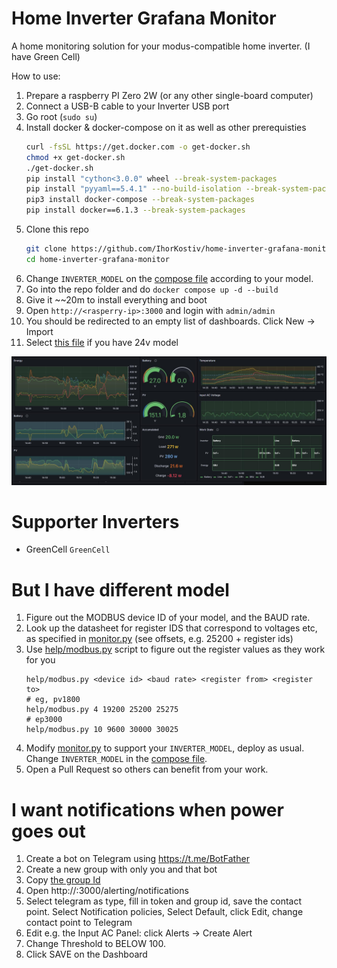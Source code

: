 # Home Inverter Grafana Monitor

A home monitoring solution for your modus-compatible home inverter. (I have Green Cell)

How to use:

1. Prepare a raspberry PI Zero 2W (or any other single-board computer)
2. Connect a USB-B cable to your Inverter USB port
3. Go root (`sudo su`)
4. Install docker & docker-compose on it as well as other prerequisties
   ```bash
   curl -fsSL https://get.docker.com -o get-docker.sh
   chmod +x get-docker.sh
   ./get-docker.sh
   pip install "cython<3.0.0" wheel --break-system-packages
   pip install "pyyaml==5.4.1" --no-build-isolation --break-system-packages
   pip3 install docker-compose --break-system-packages
   pip install docker==6.1.3 --break-system-packages
   ```
5. Clone this repo
   ```bash
   git clone https://github.com/IhorKostiv/home-inverter-grafana-monitor
   cd home-inverter-grafana-monitor
   ```
6. Change `INVERTER_MODEL` on the [compose file](./docker-compose.yml) according to your model.
7. Go into the repo folder and do `docker compose up -d --build`
8. Give it ~~20m to install everything and boot
9. Open `http://<rasperry-ip>:3000` and login with `admin/admin`
10. You should be redirected to an empty list of dashboards. Click New -> Import
11. Select [this file](./home-dashboard-AGM24.json) if you have 24v model

<img src="dashboard.jpg">

# Supporter Inverters

* GreenCell `GreenCell`

# But I have different model

1. Figure out the MODBUS device ID of your model, and the BAUD rate.
2. Look up the datasheet for register IDS that correspond to voltages etc,
   as specified in [monitor.py](monitor/monitor.py) (see offsets, e.g. 25200 + register ids)
3. Use [help/modbus.py](./help/modbus.py) script to figure out the register values as they work for you
   ```
   help/modbus.py <device id> <baud rate> <register from> <register to>
   # eg, pv1800
   help/modbus.py 4 19200 25200 25275
   # ep3000
   help/modbus.py 10 9600 30000 30025
   ```
4. Modify [monitor.py](monitor/monitor.py) to support your  `INVERTER_MODEL`, deploy as usual. Change `INVERTER_MODEL` 
   in the [compose file](./docker-compose.yml).
5. Open a Pull Request so others can benefit from your work.

# I want notifications when power goes out

1. Create a bot on Telegram using https://t.me/BotFather
2. Create a new group with only you and that bot
3. Copy [the group Id](https://stackoverflow.com/a/49852274)
4. Open http://<ip>:3000/alerting/notifications
5. Select telegram as type, fill in token and group id, save the contact point.
   Select Notification policies, Select Default, click Edit, change contact point to Telegram
6. Edit e.g. the Input AC Panel: click Alerts -> Create Alert
7. Change Threshold to BELOW 100.
8. Click SAVE on the Dashboard
